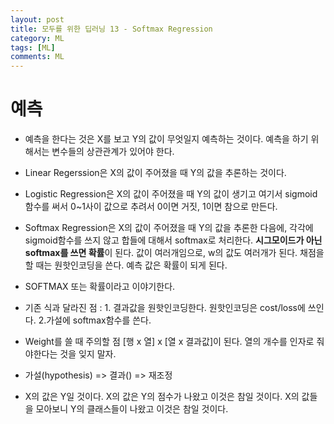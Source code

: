 ```yaml
---
layout: post
title: 모두를 위한 딥러닝 13 - Softmax Regression
category: ML
tags: [ML]
comments: ML
---
```


# 예측

- 예측을 한다는 것은 X를 보고 Y의 값이 무엇일지 예측하는 것이다. 예측을 하기 위해서는 변수들의 상관관계가 있어야 한다.

- Linear Regerssion은 X의 값이 주어졌을 때 Y의 값을 추론하는 것이다.

- Logistic Regression은 X의 값이 주어졌을 때 Y의 값이 생기고 여기서 sigmoid함수를 써서 0~1사이 값으로 추려서 0이면 거짓, 1이면 참으로 만든다.

- Softmax Regression은 X의 값이 주어졌을 때 Y의 값을 추론한 다음에, 각각에 sigmoid함수를 쓰지 않고 합들에 대해서 softmax로 처리한다. **시그모이드가 아닌 softmax를 쓰면 확률**이 된다. 값이 여러개임으로, w의 값도 여러개가 된다. 채점을 할 때는 원핫인코딩을 쓴다. 예측 값은 확률이 되게 된다.

- SOFTMAX 또는 확률이라고 이야기한다.

- 기존 식과 달라진 점 : 1. 결과값을 원핫인코딩한다. 원핫인코딩은 cost/loss에 쓰인다. 2.가설에 softmax함수를 쓴다.

- Weight를 쓸 때 주의할 점 [행 x 열] x [열 x 결과값]이 된다. 열의 개수를 인자로 줘야한다는 것을 잊지 말자.

- 가설(hypothesis) => 결과() => 재조정

- X의 값은 Y일 것이다. X의 값은 Y의 점수가 나왔고 이것은 참일 것이다. X의 값들을 모아보니 Y의 클래스들이 나왔고 이것은 참일 것이다.
